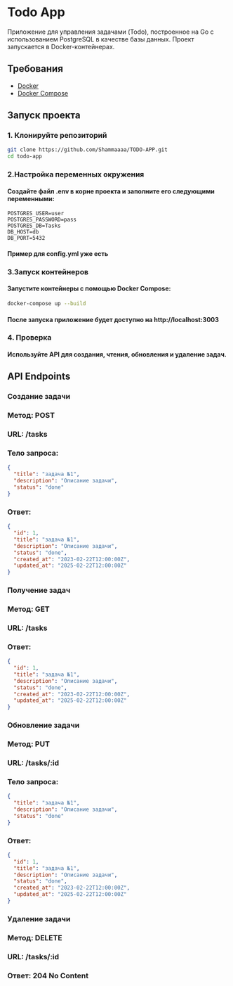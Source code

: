 # Todo App

Приложение для управления задачами (Todo), построенное на Go с использованием PostgreSQL в качестве базы данных. Проект запускается в Docker-контейнерах.

## Требования

- [Docker](https://docs.docker.com/get-docker/)
- [Docker Compose](https://docs.docker.com/compose/install/)

## Запуск проекта

### 1. Клонируйте репозиторий

```bash
git clone https://github.com/Shammaaaa/TODO-APP.git
cd todo-app
```

### 2.Настройка переменных окружения
#### Создайте файл .env в корне проекта и заполните его следующими переменными:
```
POSTGRES_USER=user
POSTGRES_PASSWORD=pass
POSTGRES_DB=Tasks
DB_HOST=db
DB_PORT=5432
```
#### Пример для config.yml уже есть
### 3.Запуск контейнеров
#### Запустите контейнеры с помощью Docker Compose:
```bash
docker-compose up --build
```

#### После запуска приложение будет доступно на http://localhost:3003

### 4. Проверка
#### Используйте API для создания, чтения, обновления и удаление задач.
## API Endpoints
### Создание задачи
### Метод: POST
### URL: /tasks
### Тело запроса:
```json
{
  "title": "задача №1",
  "description": "Описание задачи",
  "status": "done"
}
```
### Ответ:
```json
{
  "id": 1,
  "title": "задача №1",
  "description": "Описание задачи",
  "status": "done",
  "created_at": "2023-02-22T12:00:00Z",
  "updated_at": "2025-02-22T12:00:00Z"
}
```
### Получение задач
### Метод: GET
### URL: /tasks

### Ответ:
```json
{
  "id": 1,
  "title": "задача №1",
  "description": "Описание задачи",
  "status": "done",
  "created_at": "2023-02-22T12:00:00Z",
  "updated_at": "2025-02-22T12:00:00Z"
}
```
### Обновление задачи
### Метод: PUT
### URL: /tasks/:id
### Тело запроса:
```json
{
  "title": "задача №1",
  "description": "Описание задачи",
  "status": "done"
}
```
### Ответ:
```json
{
  "id": 1,
  "title": "задача №1",
  "description": "Описание задачи",
  "status": "done",
  "created_at": "2023-02-22T12:00:00Z",
  "updated_at": "2025-02-22T12:00:00Z"
}
```
### Удаление задачи
### Метод: DELETE
### URL: /tasks/:id

### Ответ: 204 No Content


